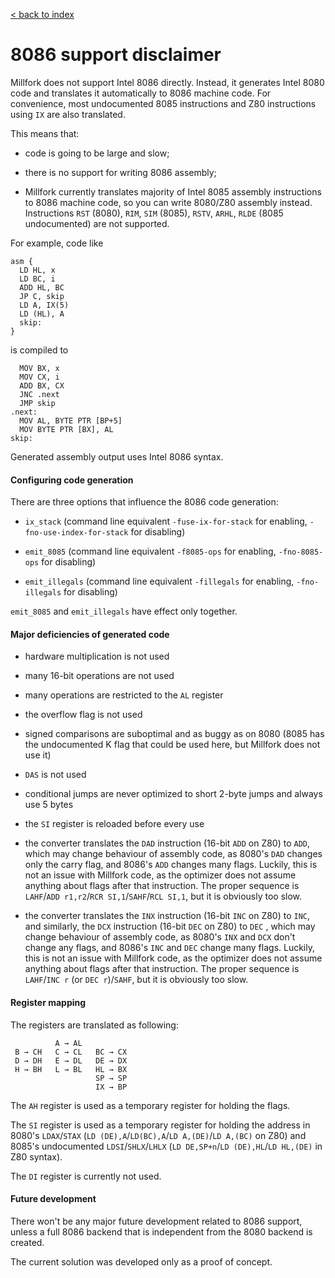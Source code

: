 [< back to index](../README.md)

# 8086 support disclaimer

Millfork does not support Intel 8086 directly.
Instead, it generates Intel 8080 code and translates it automatically to 8086 machine code.
For convenience, most undocumented 8085 instructions and Z80 instructions using `IX` are also translated.

This means that:

* code is going to be large and slow;

* there is no support for writing 8086 assembly;

* Millfork currently translates majority of Intel 8085 assembly instructions to 8086 machine code,
so you can write 8080/Z80 assembly instead.  
    Instructions `RST` (8080), `RIM`, `SIM` (8085), `RSTV`, `ARHL`, `RLDE` (8085 undocumented) are not supported.

For example, code like

    asm {
      LD HL, x
      LD BC, i
      ADD HL, BC
      JP C, skip
      LD A, IX(5)
      LD (HL), A
      skip:
    }
    
is compiled to

      MOV BX, x
      MOV CX, i
      ADD BX, CX
      JNC .next
      JMP skip
    .next:
      MOV AL, BYTE PTR [BP+5]
      MOV BYTE PTR [BX], AL    
    skip:
    
Generated assembly output uses Intel 8086 syntax.

#### Configuring code generation

There are three options that influence the 8086 code generation:

* `ix_stack` (command line equivalent `-fuse-ix-for-stack` for enabling, `-fno-use-index-for-stack` for disabling)

* `emit_8085` (command line equivalent `-f8085-ops` for enabling, `-fno-8085-ops` for disabling)

* `emit_illegals` (command line equivalent `-fillegals` for enabling, `-fno-illegals` for disabling)

`emit_8085` and `emit_illegals` have effect only together.

#### Major deficiencies of generated code

* hardware multiplication is not used

* many 16-bit operations are not used

* many operations are restricted to the `AL` register

* the overflow flag is not used

* signed comparisons are suboptimal and as buggy as on 8080
(8085 has the undocumented K flag that could be used here, but Millfork does not use it)

* `DAS` is not used

* conditional jumps are never optimized to short 2-byte jumps and always use 5 bytes

* the `SI` register is reloaded before every use 

* the converter translates the `DAD` instruction (16-bit `ADD` on Z80) to `ADD`,
which may change behaviour of assembly code,
as 8080's `DAD` changes only the carry flag, and 8086's `ADD` changes many flags.
Luckily, this is not an issue with Millfork code, as the optimizer does not assume anything about flags after that instruction.
The proper sequence is `LAHF`/`ADD r1,r2`/`RCR SI,1`/`SAHF`/`RCL SI,1`, but it is obviously too slow.

* the converter translates the `INX` instruction (16-bit `INC` on Z80) to `INC`,
and similarly, the `DCX` instruction (16-bit `DEC` on Z80) to `DEC` ,
which may change behaviour of assembly code,
as 8080's `INX` and `DCX` don't change any flags, and 8086's `INC` and `DEC` change many flags.
Luckily, this is not an issue with Millfork code, as the optimizer does not assume anything about flags after that instruction.
The proper sequence is `LAHF`/`INC r` (or `DEC r`)/`SAHF`, but it is obviously too slow.

#### Register mapping

The registers are translated as following:  

              A → AL  
     B → CH   C → CL   BC → CX  
     D → DH   E → DL   DE → DX  
     H → BH   L → BL   HL → BX  
                       SP → SP
                       IX → BP

The `AH` register is used as a temporary register for holding the flags.

The `SI` register is used as a temporary register for holding the address in 8080's `LDAX`/`STAX`
(`LD (DE),A`/`LD(BC),A`/`LD A,(DE)`/`LD A,(BC)` on Z80)
and 8085's undocumented `LDSI`/`SHLX`/`LHLX` (`LD DE,SP+n`/`LD (DE),HL`/`LD HL,(DE)` in Z80 syntax).

The `DI` register is currently not used.

#### Future development

There won't be any major future development related to 8086 support,
unless a full 8086 backend that is independent from the 8080 backend is created.

The current solution was developed only as a proof of concept.
